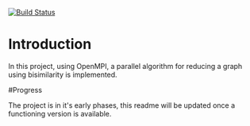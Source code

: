[![Build Status](https://travis-ci.org/nasa/europa.svg?branch=master)](https://travis-ci.org/nasa/europa)
# Introduction

In this project, using OpenMPI, a parallel algorithm for reducing a graph using bisimilarity is implemented.

#Progress

The project is in it's early phases, this readme will be updated once a functioning version is available.
